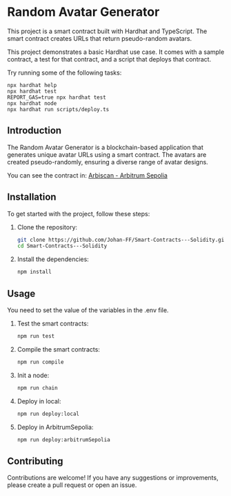 # Random Avatar Generator

This project is a smart contract built with Hardhat and TypeScript. The smart contract creates URLs that return pseudo-random avatars.

This project demonstrates a basic Hardhat use case. It comes with a sample contract, a test for that contract, and a script that deploys that contract.

Try running some of the following tasks:

```shell
npx hardhat help
npx hardhat test
REPORT_GAS=true npx hardhat test
npx hardhat node
npx hardhat run scripts/deploy.ts
```

## Introduction

The Random Avatar Generator is a blockchain-based application that generates unique avatar URLs using a smart contract. The avatars are created pseudo-randomly, ensuring a diverse range of avatar designs.

You can see the contract in: [Arbiscan - Arbitrum Sepolia](https://sepolia.arbiscan.io/address/0x2a3ba21125e3992cD6fbcf6F23913A870CD08C08#code)

## Installation

To get started with the project, follow these steps:

1. Clone the repository:

   ```bash
   git clone https://github.com/Johan-FF/Smart-Contracts---Solidity.git
   cd Smart-Contracts---Solidity
   ```

2. Install the dependencies:
   ```bash
   npm install
   ```

## Usage

You need to set the value of the variables in the .env file.

1. Test the smart contracts:

   ```bash
   npm run test
   ```

2. Compile the smart contracts:

   ```bash
   npm run compile
   ```

3. Init a node:

   ```bash
   npm run chain
   ```

4. Deploy in local:

   ```bash
   npm run deploy:local
   ```

5. Deploy in ArbitrumSepolia:
   ```bash
   npm run deploy:arbitrumSepolia
   ```

## Contributing

Contributions are welcome! If you have any suggestions or improvements, please create a pull request or open an issue.
